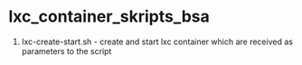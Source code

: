 # lxc_container_skripts_bsa

1. lxc-create-start.sh - create and start lxc container which are received as parameters to the script
